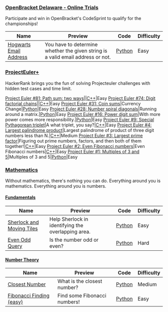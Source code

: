 ### [OpenBracket Delaware - Online Trials](https://www.hackerrank.com/contests/openbracket-2017)
Participate and win in OpenBracket's CodeSprint to qualify for the championships!


Name | Preview | Code | Difficulty
---- | ------- | ---- | ----------
[Hogwarts Email Address](https://www.hackerrank.com/challenges/because-owlery-is-too-lazy)|You have to determine whether the given string is a valid email address or not.|[Python](openbracket-2017/because-owlery-is-too-lazy.py)|Easy
### [ProjectEuler+](https://www.hackerrank.com/contests/projecteuler)
HackerRank brings you the fun of solving Projecteuler challenges with hidden test cases and time limit.<br>



[Project Euler #81: Path sum: two ways](https://www.hackerrank.com/challenges/euler081)||[C++](projecteuler/euler081.cpp)|Easy
[Project Euler #74: Digit factorial chains](https://www.hackerrank.com/challenges/euler074)||[C++](projecteuler/euler074.cpp)|Easy
[Project Euler #31: Coin sums](https://www.hackerrank.com/challenges/euler031)|Currency Change|[Python](projecteuler/euler031.py)|Easy
[Project Euler #28: Number spiral diagonals](https://www.hackerrank.com/challenges/euler028)|Running around a matrix.|[Python](projecteuler/euler028.py)|Easy
[Project Euler #16: Power digit sum](https://www.hackerrank.com/challenges/euler016)|With more power comes more responsibility.|[Python](projecteuler/euler016.py)|Easy
[Project Euler #9: Special Pythagorean triplet](https://www.hackerrank.com/challenges/euler009)|A what triplet, you say?|[C++](projecteuler/euler009.cpp)|Easy
[Project Euler #4: Largest palindrome product](https://www.hackerrank.com/challenges/euler004)|Largest palindrome of product of three digit numbers less than N.|[C++](projecteuler/euler004.cpp)|Medium
[Project Euler #3: Largest prime factor](https://www.hackerrank.com/challenges/euler003)|Figuring out prime numbers, factors, and then both of them together!|[C++](projecteuler/euler003.cpp)|Easy
[Project Euler #2: Even Fibonacci numbers](https://www.hackerrank.com/challenges/euler002)|Even Fibonacci numbers|[C++](projecteuler/euler002.cpp)|Easy
[Project Euler #1: Multiples of 3 and 5](https://www.hackerrank.com/challenges/euler001)|Multiples of 3 and 5|[Python](projecteuler/euler001.py)|Easy
### [Mathematics](https://www.hackerrank.com/domains/mathematics)
Without mathematics, there's nothing you can do. Everything around you is mathematics. Everything around you is numbers.

#### [Fundamentals](https://www.hackerrank.com/domains/mathematics/fundamentals)

Name | Preview | Code | Difficulty
---- | ------- | ---- | ----------
[Sherlock and Moving Tiles](https://www.hackerrank.com/challenges/sherlock-and-moving-tiles)|Help Sherlock in identifying the overlapping area.|[Python](infinitum10/sherlock-and-moving-tiles.py)|Easy
[Even Odd Query](https://www.hackerrank.com/challenges/even-odd-query)|Is the number odd or even?|[Python](w5/even-odd-query.py)|Hard
#### [Number Theory](https://www.hackerrank.com/domains/mathematics/number-theory)

Name | Preview | Code | Difficulty
---- | ------- | ---- | ----------
[Closest Number](https://www.hackerrank.com/challenges/closest-number)|What is the closest number?|[Python](w5/closest-number.py)|Medium
[Fibonacci Finding (easy)](https://www.hackerrank.com/challenges/fibonacci-finding-easy)|Find some Fibonacci numbers!|[Python](infinitum10/fibonacci-finding-easy.py)|Easy

